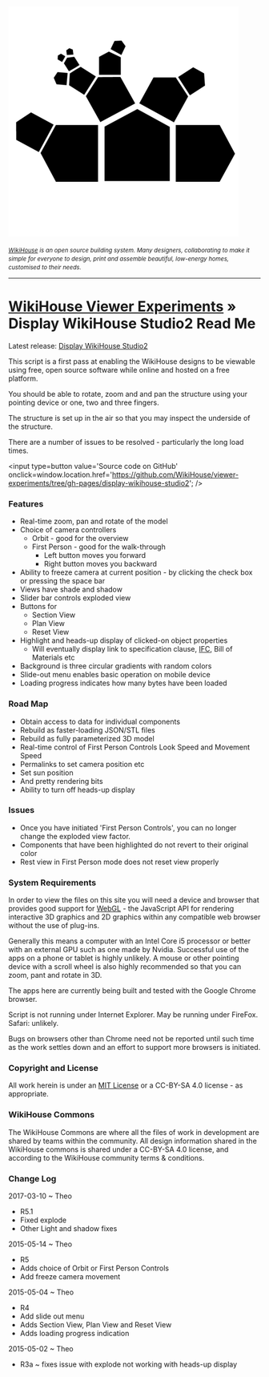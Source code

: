 ![Wikihouse logo]( ../wikihouse-logo.png )

_<small>[WikiHouse]( http://www.wikihouse.cc/ ) is an open source building system. Many designers, collaborating to make it simple for everyone to design, print and assemble beautiful, low-energy homes, customised to their needs.</small>_
***
[WikiHouse Viewer Experiments]( http://wikihouse.github.io/viewer-experiments/ ) &raquo;
Display WikiHouse Studio2 Read Me
===

<span style=display:none; >[View as web page]( http://wikihouse.github.io/viewer-experiments/display-wikihouse-studio2/ "view the files as apps." ) <input value="<< You are here" size=15 style="font:bold 11pt monospace;border-width:0;" ></span>

Latest release: [Display WikiHouse Studio2]( http://WikiHouse.github.io/viewer-experiments/display-wikihouse-studio2/latest/index.html )

This script is a first pass at enabling the WikiHouse designs to be viewable using free, open source software while online and hosted on a free platform.

You should be able to rotate, zoom and and pan the structure using your pointing device or one, two and three fingers.

The structure is set up in the air so that you may inspect the underside of the structure.

There are a number of issues to be resolved - particularly the long load times.

<input type=button value='Source code on GitHub' onclick=window.location.href='https://github.com/WikiHouse/viewer-experiments/tree/gh-pages/display-wikihouse-studio2'; />

### Features

* Real-time zoom, pan and rotate of the model
* Choice of camera controllers
	* Orbit - good for the overview
	* First Person - good for the walk-through
		* Left button moves you forward
		* Right button moves you backward
* Ability to freeze camera at current position - by clicking the check box or pressing the space bar
* Views have shade and shadow
* Slider bar controls exploded view
* Buttons for
	* Section View
	* Plan View
	* Reset View
* Highlight and heads-up display of clicked-on object properties
	* Will eventually display link to specification clause, [IFC]( http://en.wikipedia.org/wiki/Industry_Foundation_Classes ), Bill of Materials etc
* Background is three circular gradients with random colors
* Slide-out menu enables basic operation on mobile device
* Loading progress indicates how many bytes have been loaded

### Road Map

* Obtain access to data for individual components
* Rebuild as faster-loading JSON/STL files
* Rebuild as fully parameterized 3D model
* Real-time control of First Person Controls Look Speed and Movement Speed
* Permalinks to set camera position etc
* Set sun position
* And pretty rendering bits
* Ability to turn off heads-up display


### Issues

* Once you have initiated 'First Person Controls', you can no longer change the exploded view factor.
* Components that have been highlighted do not revert to their original color
* Rest view in First Person mode does not reset view properly

### System Requirements

In order to view the files on this site you will need a device and browser that provides good support for [WebGL](http://get.webgl.org/) - the JavaScript API for rendering interactive 3D graphics and 2D graphics within any compatible web browser without the use of plug-ins.

Generally this means a computer with an Intel Core i5 processor or better with an external GPU such as one made by Nvidia.
Successful use of the apps on a phone or tablet is highly unlikely.
A mouse or other pointing device with a scroll wheel is also highly recommended so that you can zoom, pant and rotate in 3D.

The apps here are currently being built and tested with the Google Chrome browser.

Script is not running under Internet Explorer. May be running under FireFox. Safari: unlikely.

Bugs on browsers other than Chrome need not be reported until such time as the work settles down and an effort to support more browsers is initiated.

### Copyright and License
All work herein is under an [MIT License](http://jaanga.github.io/libs/jaanga-copyright-and-mit-license.md)
or a CC-BY-SA 4.0 license - as appropriate.

### WikiHouse Commons
The WikiHouse Commons are where all the files of work in development are shared by teams within the community.
All design information shared in the WikiHouse commons is shared under a CC-BY-SA 4.0 license, and according to the WikiHouse community terms & conditions.



### Change Log

2017-03-10 ~ Theo

* R5.1
* Fixed explode
* Other Light and shadow fixes

2015-05-14 ~ Theo

* R5
* Adds choice of Orbit or First Person Controls
* Add freeze camera movement

2015-05-04 ~ Theo

* R4
* Add slide out menu
* Adds Section View, Plan View and Reset View
* Adds loading progress indication

2015-05-02 ~ Theo

* R3a ~ fixes issue with explode not working with heads-up display


